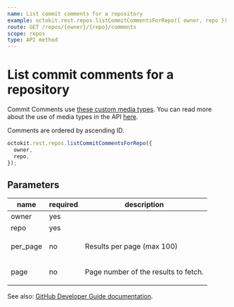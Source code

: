 ```yaml
---
name: List commit comments for a repository
example: octokit.rest.repos.listCommitCommentsForRepo({ owner, repo })
route: GET /repos/{owner}/{repo}/comments
scope: repos
type: API method
---
```


# List commit comments for a repository

Commit Comments use [these custom media types](https://docs.github.com/rest/reference/repos#custom-media-types). You can read more about the use of media types in the API [here](https://docs.github.com/rest/overview/media-types/).

Comments are ordered by ascending ID.

```js
octokit.rest.repos.listCommitCommentsForRepo({
  owner,
  repo,
});
```

## Parameters

<table>
  <thead>
    <tr>
      <th>name</th>
      <th>required</th>
      <th>description</th>
    </tr>
  </thead>
  <tbody>
    <tr><td>owner</td><td>yes</td><td>

</td></tr>
<tr><td>repo</td><td>yes</td><td>

</td></tr>
<tr><td>per_page</td><td>no</td><td>

Results per page (max 100)

</td></tr>
<tr><td>page</td><td>no</td><td>

Page number of the results to fetch.

</td></tr>
  </tbody>
</table>

See also: [GitHub Developer Guide documentation](https://docs.github.com/rest/reference/repos#list-commit-comments-for-a-repository).
